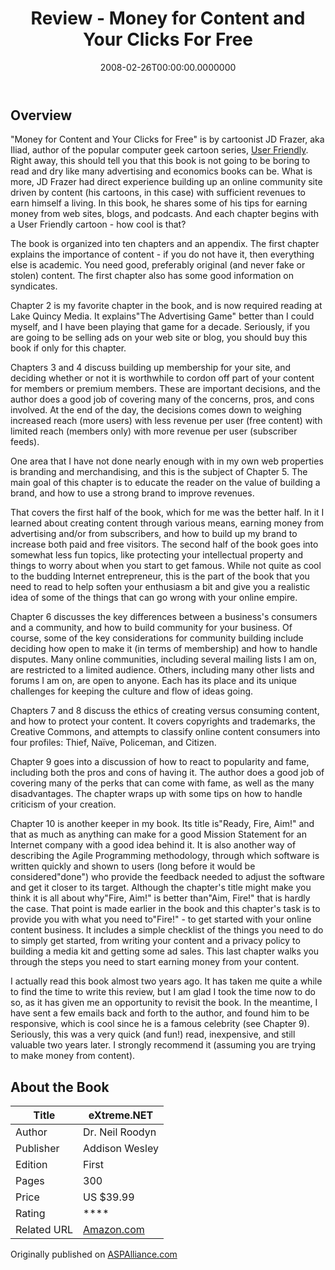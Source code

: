 ﻿---
title: Review - Money for Content and Your Clicks For Free
date: "2008-02-26T00:00:00.0000000"
description: In this article, Steve reviews JD Frazer's (User Friendly Cartoonist) book on turning web sites, blogs, and podcasts into cash. The book includes a lot of useful knowledge for any developer/bloggers seeking to earn some income from their online writing.
featuredImage: /img/money-for-content.png
---

## Overview

"Money for Content and Your Clicks for Free" is by cartoonist JD Frazer, aka Iliad, author of the popular computer geek cartoon series, [User Friendly](http://userfriendly.org/). Right away, this should tell you that this book is not going to be boring to read and dry like many advertising and economics books can be. What is more, JD Frazer had direct experience building up an online community site driven by content (his cartoons, in this case) with sufficient revenues to earn himself a living. In this book, he shares some of his tips for earning money from web sites, blogs, and podcasts. And each chapter begins with a User Friendly cartoon - how cool is that?

The book is organized into ten chapters and an appendix. The first chapter explains the importance of content - if you do not have it, then everything else is academic. You need good, preferably original (and never fake or stolen) content. The first chapter also has some good information on syndicates.

Chapter 2 is my favorite chapter in the book, and is now required reading at Lake Quincy Media. It explains"The Advertising Game" better than I could myself, and I have been playing that game for a decade. Seriously, if you are going to be selling ads on your web site or blog, you should buy this book if only for this chapter.

Chapters 3 and 4 discuss building up membership for your site, and deciding whether or not it is worthwhile to cordon off part of your content for members or premium members. These are important decisions, and the author does a good job of covering many of the concerns, pros, and cons involved. At the end of the day, the decisions comes down to weighing increased reach (more users) with less revenue per user (free content) with limited reach (members only) with more revenue per user (subscriber feeds).

One area that I have not done nearly enough with in my own web properties is branding and merchandising, and this is the subject of Chapter 5. The main goal of this chapter is to educate the reader on the value of building a brand, and how to use a strong brand to improve revenues.

That covers the first half of the book, which for me was the better half. In it I learned about creating content through various means, earning money from advertising and/or from subscribers, and how to build up my brand to increase both paid and free visitors. The second half of the book goes into somewhat less fun topics, like protecting your intellectual property and things to worry about when you start to get famous. While not quite as cool to the budding Internet entrepreneur, this is the part of the book that you need to read to help soften your enthusiasm a bit and give you a realistic idea of some of the things that can go wrong with your online empire.

Chapter 6 discusses the key differences between a business's consumers and a community, and how to build community for your business. Of course, some of the key considerations for community building include deciding how open to make it (in terms of membership) and how to handle disputes. Many online communities, including several mailing lists I am on, are restricted to a limited audience. Others, including many other lists and forums I am on, are open to anyone. Each has its place and its unique challenges for keeping the culture and flow of ideas going.

Chapters 7 and 8 discuss the ethics of creating versus consuming content, and how to protect your content. It covers copyrights and trademarks, the Creative Commons, and attempts to classify online content consumers into four profiles: Thief, Naïve, Policeman, and Citizen.

Chapter 9 goes into a discussion of how to react to popularity and fame, including both the pros and cons of having it. The author does a good job of covering many of the perks that can come with fame, as well as the many disadvantages. The chapter wraps up with some tips on how to handle criticism of your creation.

Chapter 10 is another keeper in my book. Its title is"Ready, Fire, Aim!" and that as much as anything can make for a good Mission Statement for an Internet company with a good idea behind it. It is also another way of describing the Agile Programming methodology, through which software is written quickly and shown to users (long before it would be considered"done") who provide the feedback needed to adjust the software and get it closer to its target. Although the chapter's title might make you think it is all about why"Fire, Aim!" is better than"Aim, Fire!" that is hardly the case. That point is made earlier in the book and this chapter's task is to provide you with what you need to"Fire!" - to get started with your online content business. It includes a simple checklist of the things you need to do to simply get started, from writing your content and a privacy policy to building a media kit and getting some ad sales. This last chapter walks you through the steps you need to start earning money from your content.

I actually read this book almost two years ago. It has taken me quite a while to find the time to write this review, but I am glad I took the time now to do so, as it has given me an opportunity to revisit the book. In the meantime, I have sent a few emails back and forth to the author, and found him to be responsive, which is cool since he is a famous celebrity (see Chapter 9). Seriously, this was a very quick (and fun!) read, inexpensive, and still valuable two years later. I strongly recommend it (assuming you are trying to make money from content).

## About the Book

| Title | eXtreme.NET |
|-------------|-----------------|
| Author | Dr. Neil Roodyn |
| Publisher | Addison Wesley |
| Edition | First |
| Pages | 300 |
| Price | US $39.99 |
| Rating | **** |
| Related URL | [Amazon.com](http://www.amazon.com/Money-Content-Your-Clicks-Free/dp/047174753X) |

Originally published on [ASPAlliance.com](http://aspalliance.com/1591_Review_Money_for_Content_and_Your_Clicks_For_Free)

